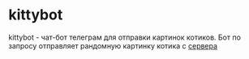 # kittybot
kittybot - чат-бот телеграм для отправки картинок котиков.
Бот по запросу отправляет рандомную картинку котика с [сервера](https://api.thecatapi.com/v1/images/search)
